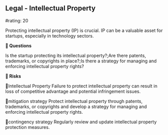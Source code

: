 

## Legal - Intellectual Property

#rating: 20


Protecting intellectual property (IP) is crucial. IP can be a valuable asset for startups, especially in technology sectors.

**💭 Questions**

Is the startup protecting its intellectual property?;Are there patents, trademarks, or copyrights in place?;Is there a strategy for managing and enforcing intellectual property rights?

**🚨 Risks**

🚨Intellectual Property
Failure to protect intellectual property can result in loss of competitive advantage and potential infringement issues.

🚨mitigation strategy
Protect intellectual property through patents, trademarks, or copyrights and develop a strategy for managing and enforcing intellectual property rights.

🚨contingency strategy
Regularly review and update intellectual property protection measures.




